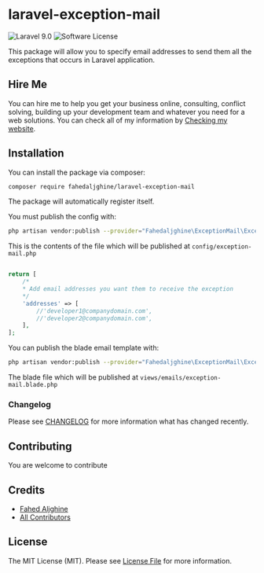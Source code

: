 # laravel-exception-mail

![Laravel 9.0](https://img.shields.io/badge/Laravel-9.0-f4645f.svg)
![Software License](https://img.shields.io/badge/license-MIT-brightgreen.svg?style=flat-square)

This package will allow you to specify email addresses to send them all the exceptions that occurs in Laravel application.

## Hire Me

You can hire me to help you get your business online, consulting, conflict solving, building up your development team and whatever you need for a web solutions. You can check all of my information by [Checking my website](https://fahedaljghine.com/).


## Installation

You can install the package via composer:
``` bash
composer require fahedaljghine/laravel-exception-mail
```

The package will automatically register itself.

You must publish the config with:

```bash
php artisan vendor:publish --provider="Fahedaljghine\ExceptionMail\ExceptionMailServiceProvider" --tag="config"
```

This is the contents of the file which will be published at `config/exception-mail.php`

```php

return [
    /*
    * Add email addresses you want them to receive the exception
    */
    'addresses' => [
        //'developer1@companydomain.com',
        //'developer2@companydomain.com',
    ],
];
```


You can publish the blade email template with:

```bash
php artisan vendor:publish --provider="Fahedaljghine\ExceptionMail\ExceptionMailServiceProvider" --tag="blade"
```

The blade file which will be published at `views/emails/exception-mail.blade.php`

### Changelog

Please see [CHANGELOG](CHANGELOG.md) for more information what has changed recently.

## Contributing

You are welcome to contribute


## Credits

- [Fahed Aljghine](https://github.com/fahedaljghine)
- [All Contributors](../../contributors)

## License

The MIT License (MIT). Please see [License File](LICENSE) for more information.
